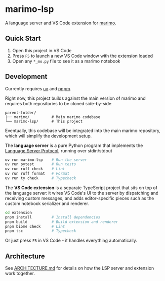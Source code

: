 # marimo-lsp

A language server and VS Code extension for
[marimo](https://github.com/marimo-team/marimo).

## Quick Start

1. Open this project in VS Code
2. Press `F5` to launch a new VS Code window with the extension loaded
3. Open any `*_mo.py` file to see it as a marimo notebook

## Development

Currently requires [uv](https://docs.astral.sh/uv/) and [pnpm](https://pnpm.io/).

Right now, this project builds against the main version of marimo and requires
both repositories to be cloned side-by-side:

```
parent-folder/
├── marimo/          # Main marimo codebase
└── marimo-lsp/      # This project
```

Eventually, this codebase will be integrated into the main marimo repository,
which will simplify the development setup.

The **language server** is a pure Python program that implements the [Language
Server Protocol](https://microsoft.github.io/language-server-protocol/),
running over stdin/stdout

```bash
uv run marimo-lsp    # Run the server
uv run pytest        # Run tests
uv run ruff check    # Lint
uv run ruff format   # Format
uv run ty check      # Typecheck
```

The **VS Code extension** is a separate TypeScript project that sits on top of
the language server: it wires VS Code's UI to the server by dispatching and
receiving custom messages, and adds editor-specific pieces such as the custom
notebook serializer and renderer.

```bash
cd extension
pnpm install         # Install dependencies
pnpm build           # Build extension and renderer
pnpm biome check     # Lint
pnpm tsc             # Typecheck
```

Or just press `F5` in VS Code - it handles everything automatically.

## Architecture

See [ARCHITECTURE.md](./ARCHITECTURE.md) for details on how the LSP server and extension work together.
